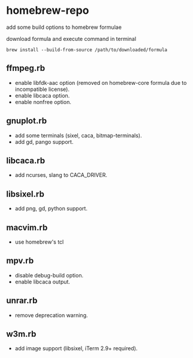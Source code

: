 # homebrew-repo
add some build options to homebrew formulae

download formula and execute command in terminal

```
brew install --build-from-source /path/to/downloaded/formula
```

## ffmpeg.rb
- enable libfdk-aac option (removed on homebrew-core formula due to incompatible license).
- enable libcaca option.
- enable nonfree option.

## gnuplot.rb
- add some terminals (sixel, caca, bitmap-terminals).
- add gd, pango support.

## libcaca.rb
- add ncurses, slang to CACA_DRIVER.

## libsixel.rb
- add png, gd, python support.

## macvim.rb
- use homebrew's tcl

## mpv.rb
- disable debug-build option.
- enable libcaca output.

## unrar.rb
- remove deprecation warning.

## w3m.rb
- add image support (libsixel, iTerm 2.9+ required).
